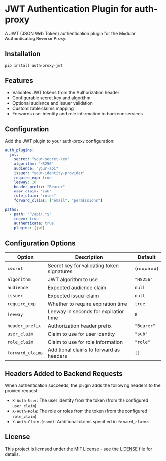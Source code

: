 # JWT Authentication Plugin for auth-proxy

A JWT (JSON Web Token) authentication plugin for the Modular Authenticating Reverse Proxy.

## Installation

```bash
pip install auth-proxy-jwt
```

## Features

- Validates JWT tokens from the Authorization header
- Configurable secret key and algorithm
- Optional audience and issuer validation
- Customizable claims mapping
- Forwards user identity and role information to backend services

## Configuration

Add the JWT plugin to your auth-proxy configuration:

```yaml
auth_plugins:
  jwt:
    secret: "your-secret-key"
    algorithm: "HS256"
    audience: "your-api"
    issuer: "your-identity-provider"
    require_exp: true
    leeway: 10
    header_prefix: "Bearer"
    user_claim: "sub"
    role_claim: "roles"
    forward_claims: ["email", "permissions"]

paths:
  - path: "^/api/.*$"
    regex: true
    authenticate: true
    plugins: [jwt]
```

## Configuration Options

| Option           | Description                                | Default    |
| ---------------- | ------------------------------------------ | ---------- |
| `secret`         | Secret key for validating token signatures | (required) |
| `algorithm`      | JWT algorithm to use                       | `"HS256"`  |
| `audience`       | Expected audience claim                    | `null`     |
| `issuer`         | Expected issuer claim                      | `null`     |
| `require_exp`    | Whether to require expiration time         | `true`     |
| `leeway`         | Leeway in seconds for expiration time      | `0`        |
| `header_prefix`  | Authorization header prefix                | `"Bearer"` |
| `user_claim`     | Claim to use for user identity             | `"sub"`    |
| `role_claim`     | Claim to use for role information          | `"role"`   |
| `forward_claims` | Additional claims to forward as headers    | `[]`       |

## Headers Added to Backend Requests

When authentication succeeds, the plugin adds the following headers to the proxied request:

- `X-Auth-User`: The user identity from the token (from the configured `user_claim`)
- `X-Auth-Role`: The role or roles from the token (from the configured `role_claim`)
- `X-Auth-Claim-{name}`: Additional claims specified in `forward_claims`

## License

This project is licensed under the MIT License - see the [LICENSE](LICENSE) file for details.
